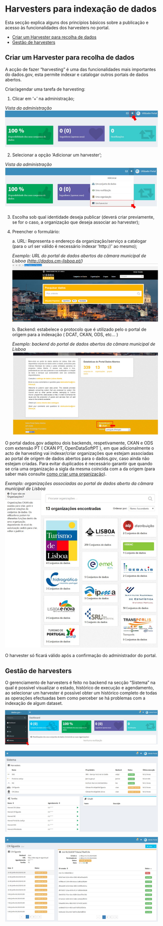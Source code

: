 # Harvesters para indexação de dados

Esta secção explica alguns dos princípios básicos sobre a publicação e acesso às funcionalidades dos harvesters no portal.

- [Criar um Harvester para recolha de dados](#criar-um-harvester-para-recolha-de-dados)
- [Gestão de harvesters](#gestão-de-harvesters)

## Criar um Harvester para recolha de dados

A acção de fazer “harvesting” é uma das funcionalidades mais importantes do dados.gov, esta permite indexar e catalogar outros portais de dados abertos.

Criar/agendar uma tarefa de harvesting:

1. Clicar em ‘+’ na administração;

*Vista da administração*
![Mais](screenshots/plus.JPG)

2. Selecionar a opção ‘Adicionar um harvester’;

*Vista da administração*
![Adicionar um Harvester](screenshots/harvester.JPG)

3. Escolha sob qual identidade deseja publicar (deverá criar previamente, se for o caso, a organização que deseja associar ao harvester);

4. Preencher o formulário:
   
   a. URL: Representa o endereço da organização/serviço a catalogar (para o url ser válido é necessário indexar 'http://' ao mesmo);
  

   *Exemplo: URL do portal de dados abertos da câmara municipal de Lisboa (http://dados.cm-lisboa.pt/)*
   ![URL CM Lisboa](screenshots/portalcmlisboa.png)
   
   b. Backend: estabelece o protocolo que é utilizado pelo o portal de origem para a indexação ( DCAT, CKAN, ODS, etc... )
   
   *Exemplo: backend do portal de dados abertos da câmara municipal de Lisboa*
   ![Backend CM Lisboa](screenshots/backendcmlisboa.JPG)
 
   
O portal dados.gov adaptou dois backends, respetivamente, CKAN e ODS com extensão PT ( CKAN PT, OpenDataSoftPT ), em que adicionalmente o acto de harvesting vai indexar/criar organizações que estejam associadas ao portal de origem de dados abertos para o dados.gov, caso ainda não estejam criadas. Para evitar duplicados é necessário garantir que quando se cria uma organização a sigla da mesma coincida com a da origem (para saber mais consulte [como criar uma organização](gestaodeconteudos.md#organizações)). 

*Exemplo: organizações associadas ao portal de dados aberto da câmara municipal de Lisboa*
![Organizações associadas CM Lisboa](screenshots/organizacoescmlisboas.JPG)

O harvester só ficará válido após a confirmação do administrador do portal.

## Gestão de harvesters

O gerenciamento de harvesters é feito no backend na secção “Sistema” na qual é possivel visualizar o estado, histórico de execução e agendamento, ao selecionar um harvester é possível obter um histórico completo de todas as operações efectuadas bem como perceber se há problemas com a indexação de algum dataset.

![Módulo Sistema](screenshots/sistemaclick.JPG)
 
![Visão geral dos harvesters adicionados](screenshots/sistemabackend.JPG)
 
![Detalhes de um harvester](screenshots/failharvester.JPG)
 
